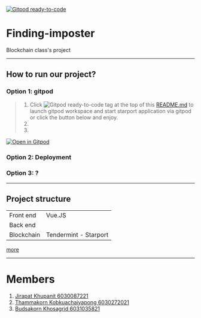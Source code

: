 [![Gitpod ready-to-code](https://img.shields.io/badge/Gitpod-ready--to--code-blue?logo=gitpod)](https://gitpod.io/#https://github.com/chantmk/Finding-imposter)

# Finding-imposter
Blockchain class's project

---
## How to run our project?
###  **Option 1: gitpod**
> 1. Click ![Gitpod ready-to-code](https://img.shields.io/badge/Gitpod-ready--to--code-blue?logo=gitpod) tag at the top of this [README.md](README.md) to launch gitpod workspace and start starport application via gitpod or click the button below and enjoy.
> 2.
> 3.

[![Open in Gitpod](https://gitpod.io/button/open-in-gitpod.svg)](https://gitpod.io/#https://github.com/<your-org>/<your-project>)


### **Option 2: Deployment**

>
>
>

### **Option 3: ?**

>
>
>

---
## Project structure
|||
|-|-|
|Front end| Vue.JS
|Back end| 
|Blockchain| Tendermint - Starport

[more](Description.md)

---
# Members
1. [Jirapat Khupanit 6030087221](https://github.com/focusjk)
2. [Thammakorn Kobkuachaiyapong 6030272021](https://github.com/chantmk)
3. [Budsakorn Khosagrid 6031035821](https://github.com/mingokl02135)

